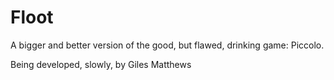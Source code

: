 # Floot
A bigger and better version of the good, but flawed, drinking game: Piccolo.

Being developed, slowly, by Giles Matthews

